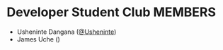 # Developer Student Club MEMBERS

* Usheninte Dangana ([@Usheninte](https://github.com/Usheninte))
* James Uche ()
